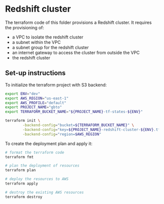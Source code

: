 # Redshift cluster

The terraform code of this folder provisions a Redshift cluster. It requires the provisioning of:

- a VPC to isolate the redshift cluster
- a subnet within the VPC
- a subnet group for the redshift cluster
- an internet gateway to access the cluster from outside the VPC
- the redshift cluster

## Set-up instructions

To initialize the terraform project with S3 backend:

```sh
export ENV="dev"
export AWS_REGION="us-east-1"
export AWS_PROFILE="default"
export PROJECT_NAME="gbto"
export TERRAFORM_BUCKET_NAME="${PROJECT_NAME}-tf-states-${ENV}"

terraform init \
        -backend-config="bucket=${TERRAFORM_BUCKET_NAME}" \
        -backend-config="key=${PROJECT_NAME}-redshift-cluster-${ENV}.tfstate" \
        -backend-config="region=$AWS_REGION"
```

To create the deployment plan and apply it:

```sh
# format the terraform code
terraform fmt

# plan the deployment of resources
terraform plan

# deploy the resources to AWS
terraform apply

# destroy the existing AWS resources
terraform destroy
```
